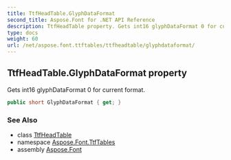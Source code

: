 ```yaml
---
title: TtfHeadTable.GlyphDataFormat
second_title: Aspose.Font for .NET API Reference
description: TtfHeadTable property. Gets int16 glyphDataFormat 0 for current format
type: docs
weight: 60
url: /net/aspose.font.ttftables/ttfheadtable/glyphdataformat/
---
```

## TtfHeadTable.GlyphDataFormat property

Gets int16 glyphDataFormat 0 for current format.

```csharp
public short GlyphDataFormat { get; }
```

### See Also

* class [TtfHeadTable](../)
* namespace [Aspose.Font.TtfTables](../../ttfheadtable/)
* assembly [Aspose.Font](../../../)


